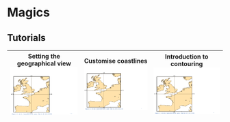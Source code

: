 # Magics

## Tutorials

| Setting the  geographical view <br/> [![Setting the  geographical view? ?](cylindrical.png)](Subpage-Projections.ipynb)  | Customise coastlines <br/> [![Customise coastlines](cylindrical.png)](Coastlines.ipynb) | Introduction to contouring <br> [![Introduction to contouring](cylindrical.png)](Contours_lines.ipynb) |
|---|---|---|


  
